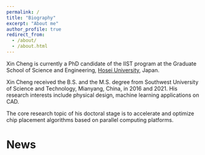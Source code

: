 ```yaml
---
permalink: /
title: "Biography"
excerpt: "About me"
author_profile: true
redirect_from: 
  - /about/
  - /about.html
---
```


Xin Cheng is currently a PhD candidate of the IIST program at the Graduate School of Science and Engineering, [Hosei University](https://www.hosei.ac.jp/koganei/?auth=9abbb458a78210eb174f4bdd385bcf54), Japan.
 
Xin Cheng received the B.S. and the M.S. degree from Southwest University of Science and Technology, Mianyang, China, in 2016 and 2021. His research interests include physical design, machine learning applications on CAD. 
 
The core research topic of his doctoral stage is to accelerate and optimize chip placement algorithms based on parallel computing platforms.

News
======

